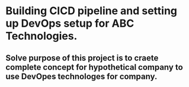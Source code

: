 # Building CICD pipeline and setting up DevOps setup for ABC Technologies. 
## Solve purpose of this project is to craete complete concept for hypothetical company to use DevOpes technologes for company.
